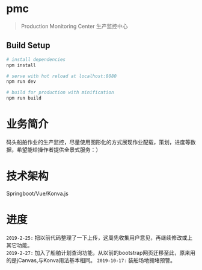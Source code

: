 # pmc

> Production Monitoring Center 生产监控中心

## Build Setup

``` bash
# install dependencies
npm install

# serve with hot reload at localhost:8080
npm run dev

# build for production with minification
npm run build
```

# 业务简介
码头船舶作业的生产监控，尽量使用图形化的方式展现作业配载，策划，进度等数据，希望能给操作者提供全景式服务：）

# 技术架构
Springboot/Vue/Konva.js

# 进度
`2019-2-25:` 把以前代码整理了一下上传，这周先收集用户意见，再继续修改或上其它功能。  
`2019-2-27:` 加入了船舶计划查询功能，从以前的bootstrap网页迁移至此，原来用的是jCanvas,与Konva用法基本相同。
`2019-10-17:` 装船场地拥堵预警。

